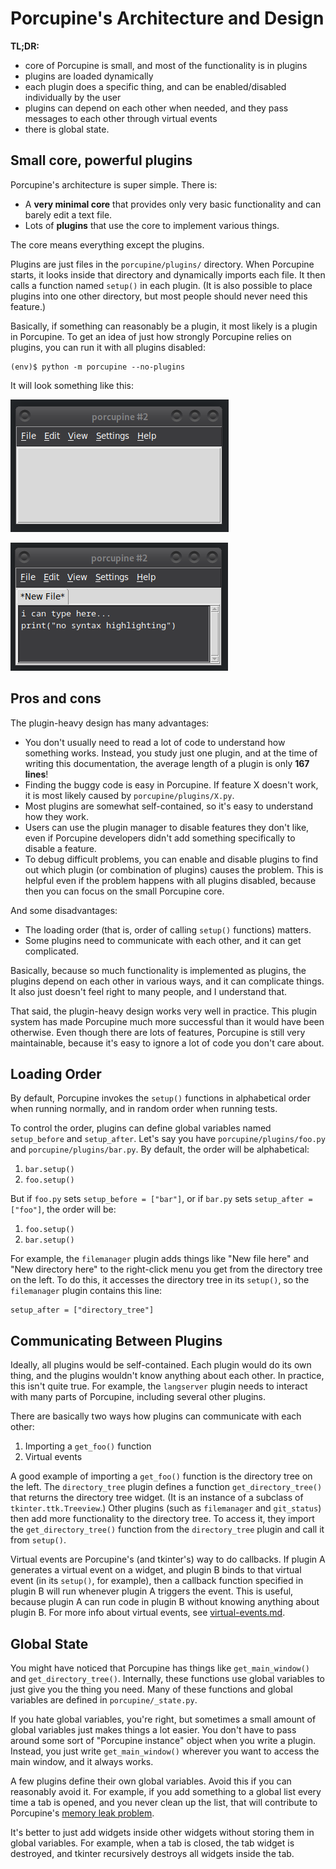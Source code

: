 # Porcupine's Architecture and Design

**TL;DR:**
- core of Porcupine is small, and most of the functionality is in plugins
- plugins are loaded dynamically
- each plugin does a specific thing, and can be enabled/disabled individually by the user
- plugins can depend on each other when needed, and they pass messages to each other through virtual events
- there is global state.


## Small core, powerful plugins

Porcupine's architecture is super simple. There is:
- A **very minimal core** that provides only very basic functionality and can barely edit a text file.
- Lots of **plugins** that use the core to implement various things.

The core means everything except the plugins.

Plugins are just files in the `porcupine/plugins/` directory.
When Porcupine starts, it looks inside that directory and dynamically imports each file.
It then calls a function named `setup()` in each plugin.
(It is also possible to place plugins into one other directory, but most people should never need this feature.)

Basically, if something can reasonably be a plugin, it most likely is a plugin in Porcupine.
To get an idea of just how strongly Porcupine relies on plugins,
you can run it with all plugins disabled:

```
(env)$ python -m porcupine --no-plugins
```

It will look something like this:

![Screenshot of porcupine without plugins 1](images/no-plugins-1.png)

![Screenshot of porcupine without plugins 2](images/no-plugins-2.png)


## Pros and cons

The plugin-heavy design has many advantages:
- You don't usually need to read a lot of code to understand how something works.
    Instead, you study just one plugin, and at the time of writing this documentation,
    the average length of a plugin is only **167 lines**!
- Finding the buggy code is easy in Porcupine.
    If feature X doesn't work, it is most likely caused by `porcupine/plugins/X.py`.
- Most plugins are somewhat self-contained, so it's easy to understand how they work.
- Users can use the plugin manager to disable features they don't like,
    even if Porcupine developers didn't add something specifically to disable a feature.
- To debug difficult problems, you can enable and disable plugins to find out
    which plugin (or combination of plugins) causes the problem.
    This is helpful even if the problem happens with all plugins disabled,
    because then you can focus on the small Porcupine core.

And some disadvantages:
- The loading order (that is, order of calling `setup()` functions) matters.
- Some plugins need to communicate with each other, and it can get complicated.

Basically, because so much functionality is implemented as plugins,
the plugins depend on each other in various ways, and it can complicate things.
It also just doesn't feel right to many people, and I understand that.

That said, the plugin-heavy design works very well in practice.
This plugin system has made Porcupine much more successful than it would have been otherwise.
Even though there are lots of features, Porcupine is still very maintainable,
because it's easy to ignore a lot of code you don't care about.


## Loading Order

By default, Porcupine invokes the `setup()` functions
in alphabetical order when running normally, and in random order when running tests.

To control the order, plugins can define global variables named `setup_before` and `setup_after`.
Let's say you have `porcupine/plugins/foo.py` and `porcupine/plugins/bar.py`.
By default, the order will be alphabetical:

1. `bar.setup()`
2. `foo.setup()`

But if `foo.py` sets `setup_before = ["bar"]`, or if `bar.py` sets `setup_after = ["foo"]`, the order will be:

1. `foo.setup()`
2. `bar.setup()`

For example, the `filemanager` plugin adds things like "New file here" and "New directory here"
to the right-click menu you get from the directory tree on the left.
To do this, it accesses the directory tree in its `setup()`, so the `filemanager` plugin contains this line:

```
setup_after = ["directory_tree"]
```


## Communicating Between Plugins

Ideally, all plugins would be self-contained.
Each plugin would do its own thing, and the plugins wouldn't know anything about each other.
In practice, this isn't quite true.
For example, the `langserver` plugin needs to interact with many parts of Porcupine,
including several other plugins.

There are basically two ways how plugins can communicate with each other:
1. Importing a `get_foo()` function
2. Virtual events

A good example of importing a `get_foo()` function is the directory tree on the left.
The `directory_tree` plugin defines a function `get_directory_tree()` that returns the directory tree widget.
(It is an instance of a subclass of `tkinter.ttk.Treeview`.)
Other plugins (such as `filemanager` and `git_status`) then add more functionality to the directory tree.
To access it, they import the `get_directory_tree()` function from the `directory_tree` plugin and call it from `setup()`.

Virtual events are Porcupine's (and tkinter's) way to do callbacks.
If plugin A generates a virtual event on a widget,
and plugin B binds to that virtual event (in its `setup()`, for example),
then a callback function specified in plugin B will run whenever plugin A triggers the event.
This is useful, because plugin A can run code in plugin B without knowing anything about plugin B.
For more info about virtual events, see [virtual-events.md](virtual-events.md).


## Global State

You might have noticed that Porcupine has things like `get_main_window()` and `get_directory_tree()`.
Internally, these functions use global variables to just give you the thing you need.
Many of these functions and global variables are defined in `porcupine/_state.py`.

If you hate global variables, you're right,
but sometimes a small amount of global variables just makes things a lot easier.
You don't have to pass around some sort of "Porcupine instance" object when you write a plugin.
Instead, you just write `get_main_window()` wherever you want to access the main window, and it always works.

A few plugins define their own global variables.
Avoid this if you can reasonably avoid it.
For example, if you add something to a global list every time a tab is opened,
and you never clean up the list,
that will contribute to Porcupine's [memory leak problem](https://github.com/Akuli/porcupine/issues/1193).

It's better to just add widgets inside other widgets without storing them in global variables.
For example, when a tab is closed, the tab widget is destroyed,
and tkinter recursively destroys all widgets inside the tab.
